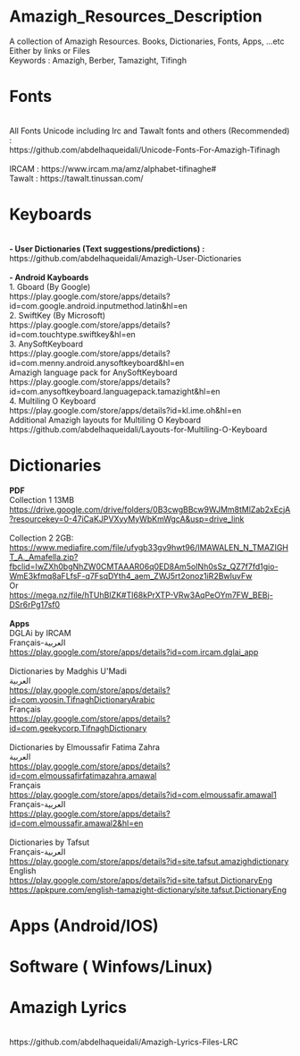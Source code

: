 # Amazigh_Resources_Description
A collection of Amazigh Resources. Books, Dictionaries, Fonts, Apps, ...etc
<br>
Either by links or Files
<br>
Keywords : 
Amazigh, Berber, Tamazight, Tifingh
# Fonts
<br>
All Fonts Unicode including Irc and Tawalt fonts and others (Recommended) :
<br>
https://github.com/abdelhaqueidali/Unicode-Fonts-For-Amazigh-Tifinagh
<br>
<br>
IRCAM : https://www.ircam.ma/amz/alphabet-tifinaghe#
<br>
Tawalt : https://tawalt.tinussan.com/

# Keyboards
<br>
<b>- User Dictionaries (Text suggestions/predictions) :</b>
<br>
https://github.com/abdelhaqueidali/Amazigh-User-Dictionaries
<br>
<br> 
<b>- Android Kayboards</b>
<br>
1. Gboard (By Google)
<br>
https://play.google.com/store/apps/details?id=com.google.android.inputmethod.latin&hl=en
<br>
2. SwiftKey (By Microsoft)
<br>
https://play.google.com/store/apps/details?id=com.touchtype.swiftkey&hl=en
<br>
3. AnySoftKeyboard
<br>
https://play.google.com/store/apps/details?id=com.menny.android.anysoftkeyboard&hl=en
<br>
Amazigh language pack for AnySoftKeyboard
<br>
https://play.google.com/store/apps/details?id=com.anysoftkeyboard.languagepack.tamazight&hl=en
<br>
4. Multiling O Keyboard
<br>
https://play.google.com/store/apps/details?id=kl.ime.oh&hl=en
<br>
Additional Amazigh layouts for Multiling O Keyboard
<br>
https://github.com/abdelhaqueidali/Layouts-for-Multiling-O-Keyboard

# Dictionaries
<b>PDF</b> 
<br>
Collection 1 13MB
<br>
https://drive.google.com/drive/folders/0B3cwgBBcw9WJMm8tMlZab2xEcjA?resourcekey=0-47iCaKJPVXyyMyWbKmWgcA&usp=drive_link
<br>
<br>
Collection 2 2GB:
<br>
https://www.mediafire.com/file/ufygb33gv9hwt96/IMAWALEN_N_TMAZIGHT_A._Amafella.zip?fbclid=IwZXh0bgNhZW0CMTAAAR06q0ED8Am5oINh0sSz_QZ7f7fd1gio-WmE3kfmq8aFLfsF-q7FsqDYth4_aem_ZWJ5rt2onoz1iR2BwIuvFw
<br>
Or
<br>
https://mega.nz/file/hTUhBIZK#Tl68kPrXTP-VRw3AqPeOYm7FW_BEBj-DSr6rPg17sf0
<br>
<br>
<b>Apps</b>
<br>
DGLAi by IRCAM
<br>
Français-العربية
<br>
https://play.google.com/store/apps/details?id=com.ircam.dglai_app
<br>
<br>
Dictionaries by Madghis U'Madi
<br>
العربية
<br>
https://play.google.com/store/apps/details?id=com.yoosin.TifnaghDictionaryArabic
<br>
Français
<br>
https://play.google.com/store/apps/details?id=com.geekycorp.TifnaghDictionary
<br>
<br>
Dictionaries by Elmoussafir Fatima Zahra
<br>
العربية
<br>
https://play.google.com/store/apps/details?id=com.elmoussafirfatimazahra.amawal
<br>
Français
<br>
https://play.google.com/store/apps/details?id=com.elmoussafir.amawal1
<br>
Français-العربية
<br>
https://play.google.com/store/apps/details?id=com.elmoussafir.amawal2&hl=en
<br>
<br>
Dictionaries by Tafsut
<br>
Français-العربية
<br>
https://play.google.com/store/apps/details?id=site.tafsut.amazighdictionary
<br>
English
<br>
https://play.google.com/store/apps/details?id=site.tafsut.DictionaryEng
<br>
https://apkpure.com/english-tamazight-dictionary/site.tafsut.DictionaryEng

# Apps (Android/IOS)

# Software ( Winfows/Linux)



# Amazigh Lyrics
<br>
https://github.com/abdelhaqueidali/Amazigh-Lyrics-Files-LRC
<br>
<br>
<br>
<br>
<br>
<br>
<br>
<br>
<br>
<br>
<br>
<br>
<br>
<br>
<br>
<br>
<br>
<br>
<br>




